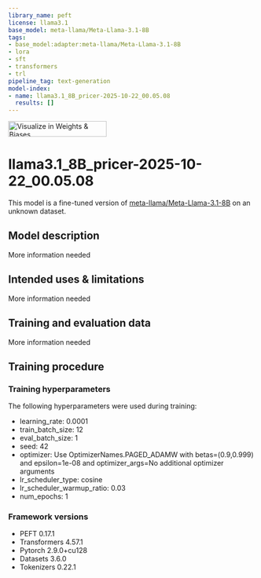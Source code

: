 ```yaml
---
library_name: peft
license: llama3.1
base_model: meta-llama/Meta-Llama-3.1-8B
tags:
- base_model:adapter:meta-llama/Meta-Llama-3.1-8B
- lora
- sft
- transformers
- trl
pipeline_tag: text-generation
model-index:
- name: llama3.1_8B_pricer-2025-10-22_00.05.08
  results: []
---
```


<!-- This model card has been generated automatically according to the information the Trainer had access to. You
should probably proofread and complete it, then remove this comment. -->

[<img src="https://raw.githubusercontent.com/wandb/assets/main/wandb-github-badge-28.svg" alt="Visualize in Weights & Biases" width="200" height="32"/>](https://wandb.ai/franzhuang027-university-of-amsterdam/llama3.1_8B_pricer/runs/73rqbpcm)
# llama3.1_8B_pricer-2025-10-22_00.05.08

This model is a fine-tuned version of [meta-llama/Meta-Llama-3.1-8B](https://huggingface.co/meta-llama/Meta-Llama-3.1-8B) on an unknown dataset.

## Model description

More information needed

## Intended uses & limitations

More information needed

## Training and evaluation data

More information needed

## Training procedure

### Training hyperparameters

The following hyperparameters were used during training:
- learning_rate: 0.0001
- train_batch_size: 12
- eval_batch_size: 1
- seed: 42
- optimizer: Use OptimizerNames.PAGED_ADAMW with betas=(0.9,0.999) and epsilon=1e-08 and optimizer_args=No additional optimizer arguments
- lr_scheduler_type: cosine
- lr_scheduler_warmup_ratio: 0.03
- num_epochs: 1

### Framework versions

- PEFT 0.17.1
- Transformers 4.57.1
- Pytorch 2.9.0+cu128
- Datasets 3.6.0
- Tokenizers 0.22.1